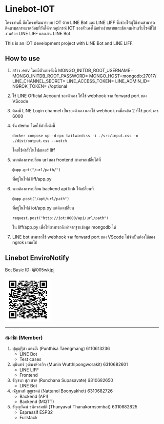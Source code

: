 # Linebot-IOT
โครงงานนี้ คือโครงพัฒนาระบบ IOT ด้วย LINE Bot และ LINE LIFF ซึ่งช่วยให้ผู้ใช้งานสามารถติดตามสภาพแวดล้อมที่วัดได้จากอุปกรณ์ IOT ของตัวเองได้อย่างง่ายดายและชัดเจนผ่านเว็บไซต์ที่ใช้งานด้วย LINE LIFF และผ่าน LINE Bot

This is an IOT development project with LINE Bot and LINE LIFF.

## How to use
1. สร้าง .env โดยมีตัวแปรดังนี้
   MONGO_INITDB_ROOT_USERNAME=
   MONGO_INITDB_ROOT_PASSWORD=
   MONGO_HOST=mongodb:27017/
   LINE_CHANNEL_SECRET=
   LINE_ACCESS_TOKEN=
   LINE_ADMIN_ID=
   NGROK_TOKEN= //optional
2. ใช้ LINE Official Account ของตัวเอง ให้ใช้ webhook จาก forward port ของ VScode
3. ต้องมี LINE Login channel เป็นของตัวเอง และใช้ webhook เหมือนข้อ 2 ที่ใข้ port เลข 6000
4. รัน demo โดยใช้คำสั่งดังนี้

      `docker compose up -d`
      `npx tailwindcss -i ./src/input.css -o ./dist/output.css --watch`

   โดยใช้คำสั่งในโฟลเดอร์ liff
5. หากต้องการเปลี่ยน url ของ frontend สามารถเปลี่ยได้ที่

      `@app.get("/url/path/")`

   ที่อยู่ในไฟล์ liff/app.py
6. หากต้องการเปลี่ยน backend api link ให้เปลี่ยนที่

      `@app.post("/apt/url/path")`

   ที่อยู่ในไฟล์ iot/app.py แต่ต้องเปลี่ยน

      `request.post("http://iot:8000/api/url/path")`

   ใน liff/app.py เพื่อให้สามารถดึงค่าจากฐานข้อมูล mongodb ได้
7. LINE bot สามารถใช้ webhook จาก forward port ของ VScode ไม่จำเป็นต้องใช้ของ ngrok เสมอไป

## Linebot EnviroNotify
Bot Basic ID: @005wkjpj

<img src="markdown-imgs\qr-code-line-bot.png" alt="Image" width="150" height="150">

---
### สมาชิก (Member)
1. ปุญญ์ฐิสา แตงมั่ง (Punthisa Taengmang) 6110613236
   - LINE Bot
   - Test cases
2. มุนินทร์ วุฒิพงษ์วรกิจ (Munin Wutthipongworakit) 6310682601
   - LINE LIFF
   - Frontend
3. รัญชนา ศุภเสวต (Runchana Supasavate) 6310682650
   - LINE Bot 
4. ณัฐนนท์ บุญเขตต์ (Nattanol Boonyakhet) 6310682726
   - Backend (API)
   - Backend (MQTT)
5. ธัญญวัฒน์ ธนัครสมบัติ (Thunyavat Thanakornsombat) 6310682825
   - Espressif ESP32
   - Fullstack
